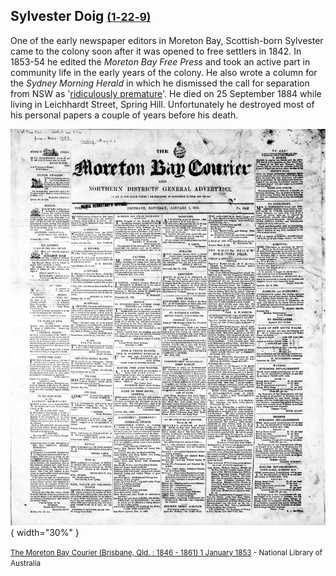 ## Sylvester Doig <small>[(1‑22‑9)](https://brisbane.discovereverafter.com/profile/31690690 "Go to Memorial Information" )</small>

One of the early newspaper editors in Moreton Bay, Scottish-born Sylvester came to the colony soon after it was opened to free settlers in 1842. In 1853-54 he edited the *Moreton Bay Free Press* and took an active part in community life in the early years of the colony. He also wrote a column for the *Sydney Morning Herald* in which he dismissed the call for separation from NSW as '[ridiculously premature](https://trove.nla.gov.au/newspaper/article/12952567?searchTerm=%22ridiculously%20premature%22)'. He died on 25 September 1884 while living in Leichhardt Street, Spring Hill. Unfortunately he destroyed most of his personal papers a couple of years before his death.

![Page 1 of the Moreton Bay Courier, 1 January 1853](../assets/moreton-bay-courier-1853.jpg){ width="30%" }

<small>[The Moreton Bay Courier (Brisbane, Qld. : 1846 - 1861) 1 January 1853](https://trove.nla.gov.au/newspaper/page/542214) - National Library of Australia</small>

